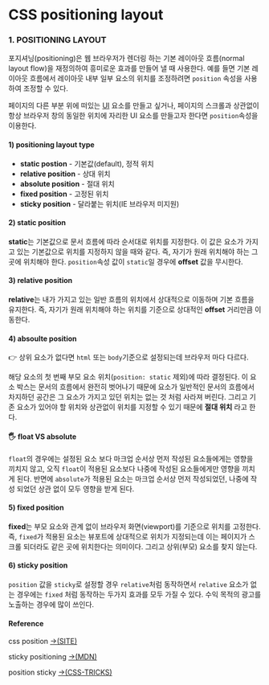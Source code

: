 # CSS positioning layout

### 1. POSITIONING LAYOUT

포지셔닝\(positioning\)은 웹 브라우저가 렌더링 하는 기본 레이아웃 흐름\(normal layout flow\)을 재정의하여 흥미로운 효과를 만들어 낼 때 사용한다. 예를 들면 기본 레이아웃 흐름에서 레이아웃 내부 일부 요소의 위치를 조정하려면 `position` 속성을 사용하여 조정할 수 있다.

페이지의 다른 부분 위에 떠있는 [UI](https://namu.wiki/w/UI) 요소를 만들고 싶거나, 페이지의 스크롤과 상관없이 항상 브라우저 창의 동일한 위치에 자리한 UI 요소를 만들고자 한다면 `position`속성을 이용한다.

#### 1\) positioning layout type

* **static postion** - 기본값\(default\), 정적 위치
* **relative position**  - 상대 위치
* **absolute position** - 절대 위치
* **fixed position** - 고정된 위치
* **sticky position** - 달라붙는 위치\(IE 브라우저 미지원\)

#### 2\) static position

**static**는 기본값으로 문서 흐름에 따라 순서대로 위치를 지정한다. 이 값은 요소가 가지고 있는 기본값으로 위치를 지정하지 않을 때와 같다. 즉,  자기가 원래 위치해야 하는 그 곳에 위치해야 한다. `position`속성 값이 `static`일 경우에 **offset** 값을 무시한다.

#### 3\) relative position

**relative**는 내가 가지고 있는 일반 흐름의 위치에서 상대적으로 이동하며 기본 흐름을 유지한다. 즉, 자기가 원래 위치해야 하는 위치를 기준으로 상대적인 **offset** 거리만큼 이동한다.

#### 4\) absoulte position 

👉 상위 요소가 없다면 `html` 또는 `body`기준으로 설정되는데 브라우저 마다 다르다.

해당 요소의 첫 번째 부모 요소 위치\(`position: static` 제외\)에 따라 결정된다. 이 요소 박스는 문서의 흐름에서 완전히 벗어나기 때문에 요소가 일반적인 문서의 흐름에서 차지하던 공간은 그 요소가 가지고 있던 위치는 없는 것 처럼 사라져 버린다. 그리고 기존 요소가 있어야 할 위치와 상관없이 위치를 지정할 수 있기 때문에 **절대 위치** 라고 한다.

#### 🖐 **float VS absolute**

`float`의 경우에는 설정된 요소 보다 마크업 순서상 먼저 작성된 요소들에게는 영향을 끼치지 않고, 오직 `float`이 적용된 요소보다 나중에 작성된 요소들에게만 영향을 끼치게 된다. 반면에 `absolute`가 적용된 요소는 마크업 순서상 먼저 작성되었던, 나중에 작성 되었던 상관 없이 모두 영향을 받게 된다.

#### 5\) fixed position

**fixed**는 부모 요소와 관계 없이 브라우저 화면\(viewport\)를 기준으로 위치를 고정한다. 즉, `fixed`가 적용된 요소는 뷰포트에 상대적으로 위치가 지정되는데 이는 페이지가 스크롤 되더라도 같은 곳에 위치한다는 의미이다. 그리고 상위\(부모\) 요소를 찾지 않는다.

#### 6\) **sticky position**

 `position` 값을 `sticky`로 설정할 경우 `relative`처럼 동작하면서 `relative` 요소가 없는 경우에는 `fixed` 처럼 동작하는 두가지 효과를 모두 가질 수 있다. 수익 목적의 광고를 노출하는 경우에 많이 쓰인다. 

#### Reference

css position [→\(SITE\)](https://poiemaweb.com/css3-position)

sticky positioning [→\(MDN\)](https://developer.mozilla.org/en-US/docs/Web/CSS/position#sticky_positioning)

position sticky [→\(CSS-TRICKS\)](https://css-tricks.com/position-sticky-2/)





